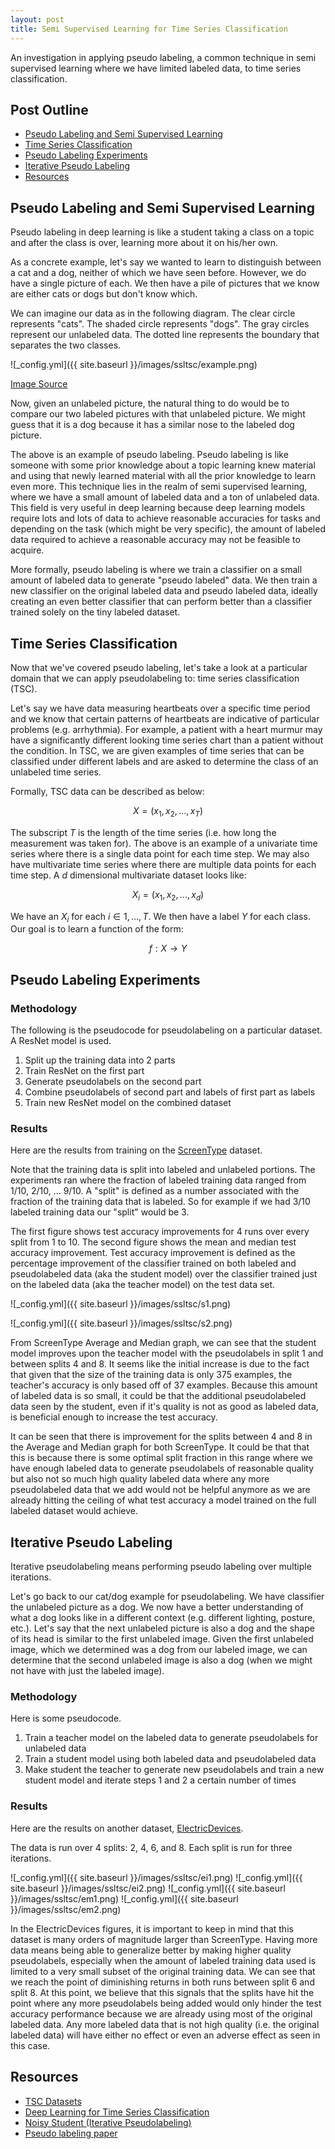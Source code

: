 ```yaml
---
layout: post
title: Semi Supervised Learning for Time Series Classification
---
```

An investigation in applying pseudo labeling, a common technique in semi supervised learning where we have limited labeled data, to time series classification.

## Post Outline
- [Pseudo Labeling and Semi Supervised Learning](#pseudo-labeling-and-semi-supervised-learning)
- [Time Series Classification](#time-series-classification)
- [Pseudo Labeling Experiments](#pseudo-labeling-experiments)
- [Iterative Pseudo Labeling](#iterative-pseudo-labeling)
- [Resources](#resources)

## Pseudo Labeling and Semi Supervised Learning
Pseudo labeling in deep learning is like a student taking a class on a topic and after the class is over, learning more about it on his/her own.

As a concrete example, let's say we wanted to learn to distinguish between a cat and a dog, neither of which we have seen before.
However, we do have a single picture of each.
We then have a pile of pictures that we know are either cats or dogs but don't know which.

We can imagine our data as in the following diagram.
The clear circle represents "cats".
The shaded circle represents "dogs".
The gray circles represent our unlabeled data.
The dotted line represents the boundary that separates the two classes.

![_config.yml]({{ site.baseurl }}/images/ssltsc/example.png)

[Image Source](https://en.wikipedia.org/wiki/Semi-supervised_learning)

Now, given an unlabeled picture, the natural thing to do would be to compare our two labeled pictures with that unlabeled picture.
We might guess that it is a dog because it has a similar nose to the labeled dog picture.

The above is an example of pseudo labeling.
Pseudo labeling is like someone with some prior knowledge about a topic learning knew material and using that newly learned material with all the prior knowledge to learn even more.
This technique lies in the realm of semi supervised learning, where we have a small amount of labeled data and a ton of unlabeled data.
This field is very useful in deep learning because deep learning models require lots and lots of data to achieve reasonable accuracies for tasks and depending on the task (which might be very specific), the amount of labeled data required to achieve a reasonable accuracy may not be feasible to acquire.

More formally, pseudo labeling is where we train a classifier on a small amount of labeled data to generate "pseudo labeled" data.
We then train a new classifier on the original labeled data and pseudo labeled data, ideally creating an even better classifier that can perform better than a classifier trained solely on the tiny labeled dataset.

## Time Series Classification

Now that we've covered pseudo labeling, let's take a look at a particular domain that we can apply pseudolabeling to: time series classification (TSC).

Let's say we have data measuring heartbeats over a specific time period and we know that certain patterns of heartbeats are indicative of particular problems (e.g. arrhythmia). 
For example, a patient with a heart murmur may have a significantly different looking time series chart than a patient without the condition.
In TSC, we are given examples of time series that can be classified under different labels and are asked to determine the class of an unlabeled time series.

Formally, TSC data can be described as below:

$$X = (x_1, x_2, ..., x_T)$$

The subscript $T$ is the length of the time series (i.e. how long the measurement was taken for).
The above is an example of a univariate time series where there is a single data point for each time step.
We may also have multivariate time series where there are multiple data points for each time step.
A $d$ dimensional multivariate dataset looks like:

$$X_i = (x_1, x_2, ..., x_d)$$

We have an $X_i$ for each $i \in 1, ..., T$.
We then have a label $Y$ for each class.
Our goal is to learn a function of the form:

$$f: X \rightarrow Y$$

## Pseudo Labeling Experiments

### Methodology
The following is the pseudocode for pseudolabeling on a particular dataset.
A ResNet model is used.

1.  Split up the training data into 2 parts
2. Train ResNet on the first part
3. Generate pseudolabels on the second part
4. Combine pseudolabels of second part and labels of first part as labels
5. Train new ResNet model on the combined dataset

### Results

Here are the results from training on the [ScreenType](http://www.timeseriesclassification.com/description.php?Dataset=ScreenType) dataset.

Note that the training data is split into labeled and unlabeled portions.
The experiments ran where the fraction of labeled training data ranged from 1/10, 2/10, ... 9/10. 
A "split" is defined as a number associated with the fraction of the training data that is labeled.
So for example if we had 3/10 labeled training data our "split" would be 3. 

The first figure shows test accuracy improvements for 4 runs over every split from 1 to 10.
The second figure shows the mean and median test accuracy improvement.
Test accuracy improvement is defined as the percentage improvement of the classifier trained on both labeled and pseudolabeled data (aka the student model) over the classifier trained just on the labeled data (aka the teacher model) on the test data set.

![_config.yml]({{ site.baseurl }}/images/ssltsc/s1.png)

![_config.yml]({{ site.baseurl }}/images/ssltsc/s2.png)

From ScreenType Average and Median graph, we can see that the student model improves upon the teacher model with the pseudolabels in split 1 and between splits 4 and 8.
It seems like the initial increase is due to the fact that given that the size of the training data is only 375 examples, the teacher's accuracy is only based off of 37 examples.
Because this amount of labeled data is so small, it could be that the additional pseudolabeled data seen by the student, even if it's quality is not as good as labeled data, is beneficial enough to increase the test accuracy.

It can be seen that there is improvement for the splits between 4 and 8 in the Average and Median graph for both ScreenType.
It could be that that this is because there is some optimal split fraction in this range where we have enough labeled data to generate pseudolabels of reasonable quality but also not so much high quality labeled data where any more pseudolabeled data that we add would not be helpful anymore as we are already hitting the ceiling of what test accuracy a model trained on the full labeled dataset would achieve.

## Iterative Pseudo Labeling

Iterative pseudolabeling means performing pseudo labeling over multiple iterations.

Let's go back to our cat/dog example for pseudolabeling.
We have classifier the unlabeled picture as a dog.
We now have a better understanding of what a dog looks like in a different context (e.g. different lighting, posture, etc.).
Let's say that the next unlabeled picture is also a dog and the shape of its head is similar to the first unlabeled image.
Given the first unlabeled image, which we determined was a dog from our labeled image, we can determine that the second unlabeled image is also a dog (when we might not have with just the labeled image). 

### Methodology

Here is some pseudocode.

1. Train a teacher model on the labeled data to generate pseudolabels for unlabeled data
2. Train a student model using both labeled data and pseudolabeled data
3. Make student the teacher to generate new pseudolabels and train a new student model and iterate steps 1 and 2 a certain number of times

### Results

Here are the results on another dataset, [ElectricDevices](http://www.timeseriesclassification.com/description.php?Dataset=ElectricDevices).

The data is run over 4 splits: 2, 4, 6, and 8.
Each split is run for three iterations.

![_config.yml]({{ site.baseurl }}/images/ssltsc/ei1.png)
![_config.yml]({{ site.baseurl }}/images/ssltsc/ei2.png)
![_config.yml]({{ site.baseurl }}/images/ssltsc/em1.png)
![_config.yml]({{ site.baseurl }}/images/ssltsc/em2.png)

In the ElectricDevices figures, it is important to keep in mind that this dataset is many orders of magnitude larger than ScreenType.
Having more data means being able to generalize better by making higher quality pseudolabels, especially when the amount of labeled training data used is limited to a very small subset of the original training data.
We can see that we reach the point of diminishing returns in both runs between split 6 and split 8.
At this point, we believe that this signals that the splits have hit the point where any more pseudolabels being added would only hinder the test accuracy performance because we are already using most of the original labeled data.
Any more labeled data that is not high quality (i.e. the original labeled data) will have either no effect or even an adverse effect as seen in this case.

## Resources

- [TSC Datasets](http://www.timeseriesclassification.com/)
- [Deep Learning for Time Series Classification](https://arxiv.org/pdf/1809.04356.pdf)
- [Noisy Student (Iterative Pseudolabeling)](https://arxiv.org/abs/1911.04252)
- [Pseudo labeling paper](https://www.semanticscholar.org/paper/Pseudo-Label-%3A-The-Simple-and-Efficient-Learning-Lee/798d9840d2439a0e5d47bcf5d164aa46d5e7dc26)
